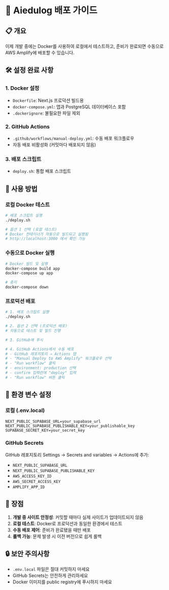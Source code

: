 # 🚀 Aiedulog 배포 가이드

## 📋 개요
이제 개발 중에는 Docker를 사용하여 로컬에서 테스트하고, 준비가 완료되면 수동으로 AWS Amplify에 배포할 수 있습니다.

## 🛠️ 설정 완료 사항

### 1. Docker 설정
- `Dockerfile`: Next.js 프로덕션 빌드용
- `docker-compose.yml`: 앱과 PostgreSQL 데이터베이스 포함
- `.dockerignore`: 불필요한 파일 제외

### 2. GitHub Actions
- `.github/workflows/manual-deploy.yml`: 수동 배포 워크플로우
- 자동 배포 비활성화 (커밋마다 배포되지 않음)

### 3. 배포 스크립트
- `deploy.sh`: 통합 배포 스크립트

## 🔧 사용 방법

### 로컬 Docker 테스트
```bash
# 배포 스크립트 실행
./deploy.sh

# 옵션 1 선택 (로컬 테스트)
# Docker 컨테이너가 자동으로 빌드되고 실행됨
# http://localhost:3000 에서 확인 가능
```

### 수동으로 Docker 실행
```bash
# Docker 빌드 및 실행
docker-compose build app
docker-compose up app

# 중지
docker-compose down
```

### 프로덕션 배포
```bash
# 1. 배포 스크립트 실행
./deploy.sh

# 2. 옵션 2 선택 (프로덕션 배포)
# 자동으로 테스트 및 빌드 진행

# 3. GitHub에 푸시

# 4. GitHub Actions에서 수동 배포
# - GitHub 레포지토리 → Actions 탭
# - "Manual Deploy to AWS Amplify" 워크플로우 선택
# - "Run workflow" 클릭
# - environment: production 선택
# - confirm 입력란에 "deploy" 입력
# - "Run workflow" 버튼 클릭
```

## 📝 환경 변수 설정

### 로컬 (.env.local)
```env
NEXT_PUBLIC_SUPABASE_URL=your_supabase_url
NEXT_PUBLIC_SUPABASE_PUBLISHABLE_KEY=your_publishable_key
SUPABASE_SECRET_KEY=your_secret_key
```

### GitHub Secrets
GitHub 레포지토리 Settings → Secrets and variables → Actions에 추가:
- `NEXT_PUBLIC_SUPABASE_URL`
- `NEXT_PUBLIC_SUPABASE_PUBLISHABLE_KEY`
- `AWS_ACCESS_KEY_ID`
- `AWS_SECRET_ACCESS_KEY`
- `AMPLIFY_APP_ID`

## 🎯 장점
1. **개발 중 사이트 안정성**: 커밋할 때마다 실제 사이트가 업데이트되지 않음
2. **로컬 테스트**: Docker로 프로덕션과 동일한 환경에서 테스트
3. **수동 배포 제어**: 준비가 완료됐을 때만 배포
4. **롤백 가능**: 문제 발생 시 이전 버전으로 쉽게 롤백

## 🔒 보안 주의사항
- `.env.local` 파일은 절대 커밋하지 마세요
- GitHub Secrets는 안전하게 관리하세요
- Docker 이미지를 public registry에 푸시하지 마세요